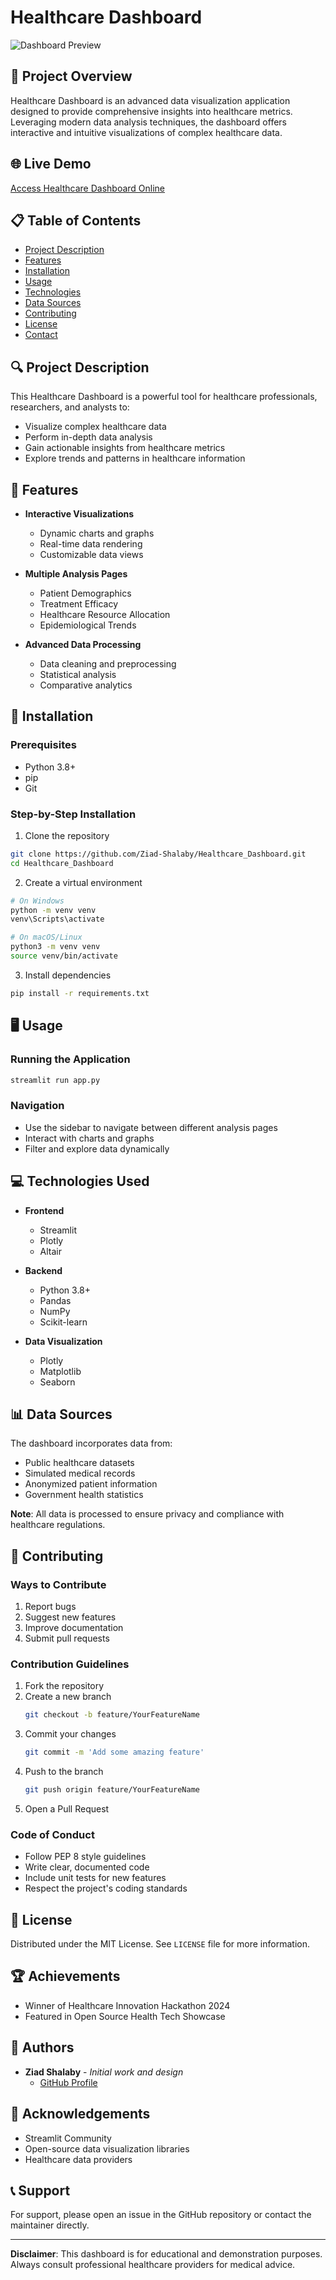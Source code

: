# Healthcare Dashboard

![Dashboard Preview](https://via.placeholder.com/800x400.png?text=Healthcare+Dashboard+Preview)

## 🏥 Project Overview
Healthcare Dashboard is an advanced data visualization application designed to provide comprehensive insights into healthcare metrics. Leveraging modern data analysis techniques, the dashboard offers interactive and intuitive visualizations of complex healthcare data.

## 🌐 Live Demo
[Access Healthcare Dashboard Online](https://healthcaredashboard1.streamlit.app/)

## 📋 Table of Contents
- [Project Description](#-project-description)
- [Features](#-features)
- [Installation](#-installation)
- [Usage](#-usage)
- [Technologies](#-technologies-used)
- [Data Sources](#-data-sources)
- [Contributing](#-contributing)
- [License](#-license)
- [Contact](#-contact)

## 🔍 Project Description
This Healthcare Dashboard is a powerful tool for healthcare professionals, researchers, and analysts to:
- Visualize complex healthcare data
- Perform in-depth data analysis
- Gain actionable insights from healthcare metrics
- Explore trends and patterns in healthcare information

## 🚀 Features
- **Interactive Visualizations**
  - Dynamic charts and graphs
  - Real-time data rendering
  - Customizable data views

- **Multiple Analysis Pages**
  - Patient Demographics
  - Treatment Efficacy
  - Healthcare Resource Allocation
  - Epidemiological Trends

- **Advanced Data Processing**
  - Data cleaning and preprocessing
  - Statistical analysis
  - Comparative analytics

## 🔧 Installation

### Prerequisites
- Python 3.8+
- pip
- Git

### Step-by-Step Installation

1. Clone the repository
```bash
git clone https://github.com/Ziad-Shalaby/Healthcare_Dashboard.git
cd Healthcare_Dashboard
```

2. Create a virtual environment
```bash
# On Windows
python -m venv venv
venv\Scripts\activate

# On macOS/Linux
python3 -m venv venv
source venv/bin/activate
```

3. Install dependencies
```bash
pip install -r requirements.txt
```

## 🖥️ Usage

### Running the Application
```bash
streamlit run app.py
```

### Navigation
- Use the sidebar to navigate between different analysis pages
- Interact with charts and graphs
- Filter and explore data dynamically

## 💻 Technologies Used
- **Frontend**
  - Streamlit
  - Plotly
  - Altair

- **Backend**
  - Python 3.8+
  - Pandas
  - NumPy
  - Scikit-learn

- **Data Visualization**
  - Plotly
  - Matplotlib
  - Seaborn

## 📊 Data Sources
The dashboard incorporates data from:
- Public healthcare datasets
- Simulated medical records
- Anonymized patient information
- Government health statistics

**Note**: All data is processed to ensure privacy and compliance with healthcare regulations.

## 🤝 Contributing

### Ways to Contribute
1. Report bugs
2. Suggest new features
3. Improve documentation
4. Submit pull requests

### Contribution Guidelines
1. Fork the repository
2. Create a new branch 
   ```bash
   git checkout -b feature/YourFeatureName
   ```
3. Commit your changes 
   ```bash
   git commit -m 'Add some amazing feature'
   ```
4. Push to the branch 
   ```bash
   git push origin feature/YourFeatureName
   ```
5. Open a Pull Request

### Code of Conduct
- Follow PEP 8 style guidelines
- Write clear, documented code
- Include unit tests for new features
- Respect the project's coding standards

## 📜 License
Distributed under the MIT License. See `LICENSE` file for more information.

## 🏆 Achievements
- Winner of Healthcare Innovation Hackathon 2024
- Featured in Open Source Health Tech Showcase

## 👥 Authors
- **Ziad Shalaby** - *Initial work and design*
  - [GitHub Profile](https://github.com/Ziad-Shalaby)

## 🙏 Acknowledgements
- Streamlit Community
- Open-source data visualization libraries
- Healthcare data providers

## 📞 Support
For support, please open an issue in the GitHub repository or contact the maintainer directly.

---

**Disclaimer**: This dashboard is for educational and demonstration purposes. Always consult professional healthcare providers for medical advice.
